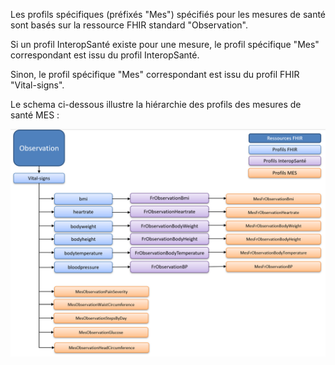   
Les profils spécifiques (préfixés "Mes") spécifiés pour les mesures de santé sont basés sur la ressource FHIR standard "Observation".  
  
Si un profil InteropSanté existe pour une mesure, le profil spécifique "Mes" correspondant est issu du profil InteropSanté.  
  
Sinon, le profil spécifique "Mes" correspondant est issu du profil FHIR "Vital-signs".
  
Le schema ci-dessous illustre la hiérarchie des profils des mesures de santé MES :  
    
    
     
![](schemaProfilsMES.png)
    
   
